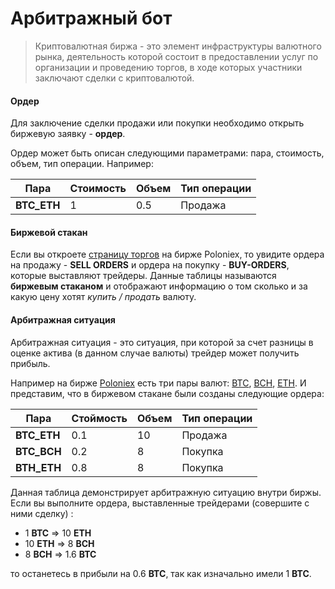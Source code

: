 # Арбитражный бот

> Криптовалютная биржа - это элемент инфраструктуры валютного рынка, деятельность которой состоит в предоставлении услуг по организации и проведению торгов, в ходе которых участники заключают сделки с криптовалютой.

#### Ордер
Для заключение сделки продажи или покупки необходимо открыть биржевую заявку - **ордер**. 

Ордер может быть описан следующими параметрами: пара, стоимость, объем, тип операции. Например:

| Пара | Стоимость | Объем | Тип операции |
| --- | --- | --- | --- |
| **BTC_ETH** | 1 | 0.5 | Продажа |

#### Биржевой стакан
Если вы откроете [страницу торгов](https://poloniex.com/exchange#btc_et) на бирже Poloniex, то увидите ордера на продажу - **SELL ORDERS** и ордера на покупку - **BUY-ORDERS**, которые выставляют трейдеры. Данные таблицы называются **биржевым стаканом** и отображают информацию о том сколько и за какую цену хотят *купить / продать* валюту.

#### Арбитражная ситуация
Арбитражная ситуация - это ситуация, при которой за счет разницы в оценке актива (в данном случае валюты) трейдер может получить прибыль.

Например на бирже [Poloniex](https://poloniex.com/) есть три пары валют: [BTC](https://ru.wikipedia.org/wiki/%D0%91%D0%B8%D1%82%D0%BA%D0%BE%D0%B9%D0%BD), [BCH](https://ru.wikipedia.org/wiki/Bitcoin_Cash), [ETH](https://ru.wikipedia.org/wiki/Ethereum).
И представим, что в биржевом стакане были созданы следующие ордера:

| Пара | Стоймость | Объем | Тип операции |
| --- | --- | --- | --- |
| **BTC_ETH** | 0.1 | 10 | Продажа |
| **BTC_BCH** | 0.2 | 8 | Покупка |
| **BTH_ETH** | 0.8 | 8 | Покупка |

Данная таблица демонстрирует арбитражную ситуацию внутри биржы. Если вы выполните ордера, выставленные трейдерами (совершите с ними сделку) : 
 
* 1 **BTC** => 10 **ETH**
* 10 **ETH** => 8 **BCH**
* 8 **BCH** => 1.6 **BTC**

то останетесь в прибыли на 0.6 **BTC**, так как изначально имели 1 **BTC**.
